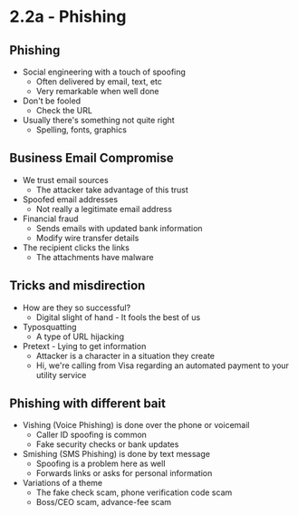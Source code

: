 # 2.2a - Phishing
## Phishing
- Social engineering with a touch of spoofing
	- Often delivered by email, text, etc
	- Very remarkable when well done
- Don't be fooled
	- Check the URL
- Usually there's something not quite right
	- Spelling, fonts, graphics
## Business Email Compromise
- We trust email sources
	- The attacker take advantage of this trust
- Spoofed email addresses
	- Not really a legitimate email address
- Financial fraud
	- Sends emails with updated bank information
	- Modify wire transfer details
- The recipient clicks the links
	- The attachments have malware
## Tricks and misdirection
- How are they so successful?
	- Digital slight of hand - It fools the best of us
- Typosquatting
	- A type of URL hijacking
- Pretext - Lying to get information
	- Attacker is a character in a situation they create
	- Hi, we're calling from Visa regarding an automated payment to your utility service
## Phishing with different bait
- Vishing (Voice Phishing) is done over the phone or voicemail
	- Caller ID spoofing is common
	- Fake security checks or bank updates
- Smishing (SMS Phishing) is done by text message
	- Spoofing is a problem here as well
	- Forwards links or asks for personal information
- Variations of a theme
	- The fake check scam, phone verification code scam
	- Boss/CEO scam, advance-fee scam
